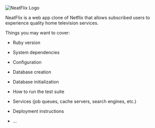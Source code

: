![NeatFlix Logo](https://neatflix-seeds.s3.amazonaws.com/nf_logo.png)

NeatFlix is a web app clone of Netflix that allows subscribed users to experience quality home television services.

Things you may want to cover:

* Ruby version

* System dependencies

* Configuration

* Database creation

* Database initialization

* How to run the test suite

* Services (job queues, cache servers, search engines, etc.)

* Deployment instructions

* ...
